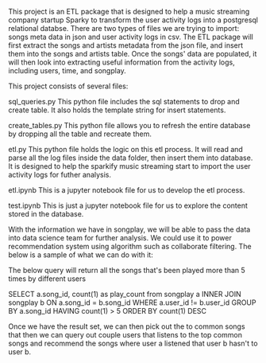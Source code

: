 This project is an ETL package that is designed to help a music streaming company startup Sparky to transform the user activity logs into a postgresql relational databse. There are two types of files we are trying to import: songs meta data in json and user activity logs in csv.  The ETL package will first extract the songs and artists metadata from the json file, and insert them into the songs and artists table.  Once the songs' data are populated, it will then look into extracting useful information from the activity logs, including users, time, and songplay.

This project consists of several files:

sql_queries.py
    This python file includes the sql statements to drop and create table.  It also holds the template string for insert statements.
    
create_tables.py
    This python file allows you to refresh the entire database by dropping all the table and recreate them. 
    
etl.py
    This python file holds the logic on this etl process.  It will read and parse all the log files inside the data folder, then insert them into database. It is designed to help the sparkify music streaming start to import the user activity logs for futher analysis.
    
etl.ipynb
    This is a jupyter notebook file for us to develop the etl process.

test.ipynb
    This is just a jupyter notebook file for us to explore the content stored in the database.


With the information we have in songplay, we will be able to pass the data into data science team for further analysis.  We could use it to power recommendation system using algorithm such as collaborate filtering.  The below is a sample of what we can do with it:

The below query will return all the songs that's been played more than 5 times by different users

SELECT a.song_id, count(1) as play_count
    from songplay a 
        INNER JOIN songplay b
            ON a.song_id = b.song_id
                WHERE a.user_id != b.user_id
        GROUP BY a.song_id 
            HAVING count(1) > 5
            ORDER BY count(1) DESC
            
Once we have the result set, we can then pick out the to common songs that then we can query out couple users that listens to the top common songs and recommend the songs where user a listened that user b hasn't to user b.
